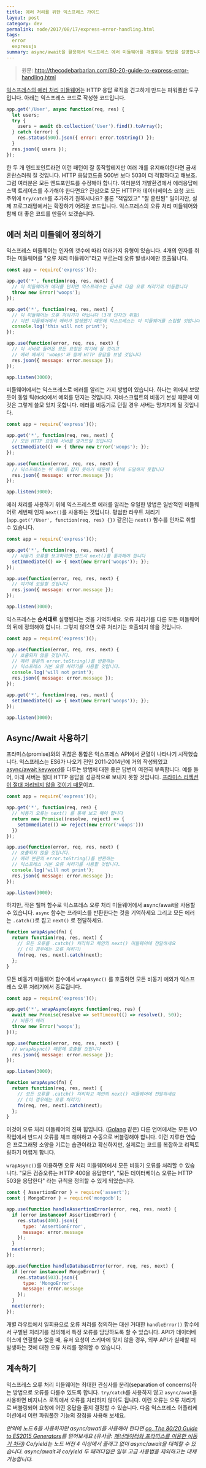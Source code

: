 ```yaml
---
title: 에러 처리를 위한 익스프레스 가이드
layout: post
category: dev
permalink: node/2017/08/17/express-error-handling.html
tags:
  error
  expressjs
summary: async/await을 활용해서 익스프레스 에러 미들웨어를 개발하는 방법을 설명합니다
---
```


> 원문: http://thecodebarbarian.com/80-20-guide-to-express-error-handling.html

[익스프레스의 에러 처리 미들웨어](http://expressjs.com/en/guide/error-handling.html)는 HTTP 응답 로직을 견고하게 만드는 파워풀한 도구입니다. 아래는 익스프레스 코드로 작성한 코드입니다.

```js
app.get('/User', async function(req, res) {
  let users;
  try {
    users = await db.collection('User').find().toArray();
  } catch (error) {
    res.status(500).json({ error: error.toString() });
  }
  res.json({ users });
});
```

한 두 개 엔드포인트라면 이런 패턴이 잘 동작할테지만 여러 개를 유지해야한다면 금새 혼란스러워 질 것입니다. HTTP 응답코드중 500번 보다 503이 더 적합하다고 해보죠. 그럼 여러분은 모든 엔드포인드를 수정해야 합니다. 여러분의 개발환경에서 에러응답에 스택 트레이스를 추가해야 한다면요? 진심으로 모든 HTTP와 데이터베이스 요청 코드 주위에 `try/catch`를 추가하기 원하시나요? 물론 "책임있고" "잘 훈련된" 일이지만, 실제 프로그래밍에서는 확장하기 어려운 코드입니다. 익스프레스의 오류 처리 미들웨어와 함께 더 좋은 코드를 만들어 보겠습니다.

## 에러 처리 미들웨어 정의하기

익스프레스 미들웨어는 인자의 갯수에 따라 여러가지 유형이 있습니다. 4개의 인자를 취하는 미들웨어를 "오류 처리 미들웨어"라고 부르는데 오류 발생시에만 호출됩니다.

```js
const app = require('express')();

app.get('*', function(req, res, next) {
  // 이 미들웨어가 에러를 던지면 익스프레스는 곧바로 다음 오류 처리기로 이동합니다
  throw new Error('woops');
});

app.get('*', function(req, res, next) {
  // 이 미들웨어는 오휴 처리기가 아닙니다 (3개 인자만 취함)
  // 이전 미들웨어에서 에러가 발생했기 때문에 익스프레스는 이 미들웨어를 스킵할 것입니다.
  console.log('this will not print');
});

app.use(function(error, req, res, next) {
  // 이 서버로 들어온 모든 요청은 여기에 올 것이고
  // 에러 메세지 'woops'와 함께 HTTP 응답을 보낼 것입니다
  res.json({ message: error.message });
});

app.listen(3000);
```

미들웨어에서는 익스프레스로 에러를 알리는 가지 방법이 있습니다. 하나는 위에서 보았듯이 동일 틱(tick)에서 예외를 던지는 것입니다. 자바스크립트의 비동기 본성 때문에 이것은 그렇게 쓸모 있지 못합니다. 에러를 비동기로 던질 경우 서버는 망가지게 될 것입니다.

```js
const app = require('express')();

app.get('*', function(req, res, next) {
  // 모든 HTTP 요청에 서버를 망가뜨릴 것입니다
  setImmediate(() => { throw new Error('woops'); });
});

app.use(function(error, req, res, next) {
  // 익스프레스는 위 에러를 잡지 못하기 때문에 여기에 도달하지 못합니다
  res.json({ message: error.message });
});

app.listen(3000);
```

에러 처리를 사용하기 위헤 익스프레스로 에러를 알리는 유일한 방법은 일반적인 미들웨어로 세번째 인자 `next()`를 사용하는 것입니다. 평범한 라우트 처리기 (`app.get('/User', function(req, res) {})` 같은)는 `next()` 함수를 인자로 취할 수 있습니다.

```js
const app = require('express')();

app.get('*', function(req, res, next) {
  // 비동기 오류를 보고하려면 반드시 next()를 통과해야 합니다
  setImmediate(() => { next(new Error('woops')); });
});

app.use(function(error, req, res, next) {
  // 여기에 도달할 것입니다
  res.json({ message: error.message });
});

app.listen(3000);
```

익스프레스는 **순서대로** 실행된다는 것을 기억하세요. 오류 처리기를 다른 모든 미들웨어의 뒤에 정의해야 합니다. 그렇지 않으면 오류 처리기는 호출되지 않을 것입니다.

```js
const app = require('express')();

app.use(function(error, req, res, next) {
  // 호출되지 않을 것입니다.
  // 에러 본문의 error.toString()를 반환하는
  // 익스프레스 기본 오류 처리기를 사용할 것입니다.
  console.log('will not print');
  res.json({ message: error.message });
});

app.get('*', function(req, res, next) {
  setImmediate(() => { next(new Error('woops')); });
});

app.listen(3000);

```

## Async/Await 사용하기

프라미스(promise)와의 귀찮은 통합은 익스프레스 API에서 균열이 나타나기 시작했습니다. 익스프레스는 ES6가 나오기 전인 2011-2014년에 거의 작성되었고 [async/await keyword](http://thecodebarbarian.com/80-20-guide-to-async-await-in-node.js)를 다루는 방법에 대한 좋은 답변이 여전히 부족합니다. 예를 들어, 아래 서버는 절대 HTTP 응답을 성공적으로 보내지 못할 것입니다. [프라미스 리젝션이 절대 처리되지 않을 것이기 때문](http://thecodebarbarian.com/unhandled-promise-rejections-in-node.js)이죠.

```js
const app = require('express')();

app.get('*', function(req, res) {
  // 비동기 오류는 next() 를 통해 보고 해야 합니다
  return new Promise((resolve, reject) => {
    setImmediate(() => reject(new Error('woops')))
  })
});

app.use(function(error, req, res, next) {
  // 호출되지 않을 것입니다.
  // 에러 본문의 error.toString()를 반환하는
  // 익스프레스 기본 오류 처리기를 사용할 것입니다.
  console.log('will not print');
  res.json({ message: error.message });
});

app.listen(3000);
```

하지만, 작은 헬퍼 함수로 익스프레스 오류 처리 미들웨어에서 async/await을 사용할 수 있습니다. `async` 함수는 프라미스를 반환한다는 것을 기억하세요 그리고 모든 에러는 `.catch()`로 잡고 `next()` 로 전달하세요.

```js
function wrapAsync(fn) {
  return function(req, res, next) {
    // 모든 오류를 .catch() 처리하고 체인의 next() 미들웨어에 전달하세요
    // (이 경우에는 오류 처리기)
    fn(req, res, next).catch(next);
  };
}
```

모든 비동기 미들웨어 함수에서 `wrapAsync()` 를 호출하면 모든 비동기 예외가 익스프레스 오류 처리기에서 종료됩니다.

```js
const app = require('express')();

app.get('*', wrapAsync(async function(req, res) {
  await new Promise(resolve => setTimeout(() => resolve(), 50));
  // 비동기 에러
  throw new Error('woops');
}));

app.use(function(error, req, res, next) {
  // wrapAsync() 때문에 호출될 것입니다
  res.json({ message: error.message });
});

app.listen(3000);

function wrapAsync(fn) {
  return function(req, res, next) {
    // 모든 오류를 .catch() 처리하고 체인의 next() 미들웨어에 전달하세요
    // (이 경우에는 오류 처리기)
    fn(req, res, next).catch(next);
  };
}
```

이것이 오류 처리 미들웨어의 진짜 힘입니다. ([Golang](https://blog.golang.org/error-handling-and-go) 같은) 다른 언어에서는 모든 I/O 작업에서 반드시 오류를 체크 해야하고 수동으로 버블링해야 합니다. 이런 지루한 연습은 프로그래밍 소양을 기르는 습관이라고 확신하지만, 실제로는 코드를 복잡하고 리펙토링하기 어렵게 합니다.

`wrapAsync()`를 이용하면 오류 처리 미들웨어에서 모든 비동기 오류를 처리할 수 있습니다. "모든 검증오류는 HTTP 400을 응답한다", "모든 데이터베이스 오류는 HTTP 503을 응답한다" 라는 규칙을 정의할 수 있게 되었습니다.

```js
const { AssertionError } = require('assert');
const { MongoError } = require('mongodb');

app.use(function handleAssertionError(error, req, res, next) {
  if (error instanceof AssertionError) {
    res.status(400).json({
      type: 'AssertionError',
      message: error.message
    });
  }
  next(error);
});

app.use(function handleDatabaseError(error, req, res, next) {
  if (error instanceof MongoError) {
    res.status(503).json({
      type: 'MongoError',
      message: error.message
    });
  }
  next(error);
});
```

개별 라우트에서 일회용으로 오류 처리를 정의하는 대신 거대한 `handleError()` 함수에서 구별된 처리기를 정의해서 특정 오류를 담당하도록 할 수 있습니다. API가 데이터베이스에 연결할수 없을 때, 유저 요청이 스키마에 맞지 않을 경우, 외부 API가 실패할 때 발생하는 것에 대한 오류 처리를 정의할 수 있습니다.

## 계속하기

익스프레스 오류 처리 미들웨어는 최대한 관심사를 분리(separation of concerns)하는 방법으로 오류를 다룰수 있도록 합니다. `try/catch`를 사용하지 않고 `async/awat`을 사용하면 비지니스 로직에서 오류를 처리하지 않아도 됩니다. 이런 오류는 오류 처리기로 버블링되어 요청에 어떤 응답을 줄지 결정할 수 있습니다. 다음 익스프레스 어플리케이션에서 이런 파워풀한 기능의 장점을 사용해 보세요.

*만약에 노드 6을 사용하지만 async/awati을 사용해야 한다면 [co, The 80/20 Guide to ES2015 Generators](http://es2015generators.com/)를 읽어보세요 (유사글: [제너레이터와 프라미스를 이용한 비동기 처리](/2016/12/15/coroutine.html)) Co/yield는 노드 버전 4 이상에서 플래그 없이 async/await을 대체할 수 있습니다. async/await과 co/yield 두 패러다임은 일부 고급 사용법을 제외하고는 대체 가능합니다.*